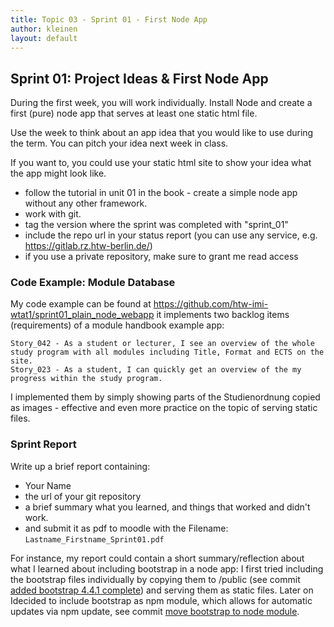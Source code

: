 ```yaml
---
title: Topic 03 - Sprint 01 - First Node App
author: kleinen
layout: default
---
```


## Sprint 01: Project Ideas & First Node App

During the first week, you will work individually. Install Node and create
a first (pure) node app that serves at least one static html file.

Use the week to think about an app idea that you would like to use during the
term. You can pitch your idea next week in class.

If you want to, you could use your static html site to show your idea
what the app might look like.

- follow the tutorial in unit 01 in the book - create a simple node app without any other framework.
- work with git.
- tag the version where the sprint was completed with "sprint_01"  
- include the repo url in your status report (you can use any service, e.g. https://gitlab.rz.htw-berlin.de/)
- if you use a private repository, make sure to grant me read access

### Code Example: Module Database

My code example can be found at
https://github.com/htw-imi-wtat1/sprint01_plain_node_webapp
it implements two backlog items (requirements) of a module handbook example app:

    Story_042 - As a student or lecturer, I see an overview of the whole study program with all modules including Title, Format and ECTS on the site.
    Story_023 - As a student, I can quickly get an overview of the my progress within the study program.

I implemented them by simply showing parts of the Studienordnung copied as images - effective and even more practice on the topic
of serving static files.

### Sprint Report

Write up a brief report containing:

- Your Name
- the url of your git repository
- a brief summary what you learned, and things that worked and didn't work.
- and submit it as pdf to moodle with the Filename: `Lastname_Firstname_Sprint01.pdf`

For instance, my report could contain a short summary/reflection about what I learned about including bootstrap in a node app:
I first tried including the bootstrap files individually by copying them to /public (see commit [added bootstrap 4.4.1 complete](https://github.com/htw-imi-wtat1/sprint01_plain_node_webapp/commit/0d992464a47810ea83045652cc1f1e02936714ca)) and serving them as static files.
Later on Idecided to include bootstrap as npm module, which allows for automatic updates via npm update, see commit [move bootstrap to node module](https://github.com/htw-imi-wtat1/sprint01_plain_node_webapp/commit/b06f2fb174da1f8045d9e4180cbf4d5abdc6f325).
